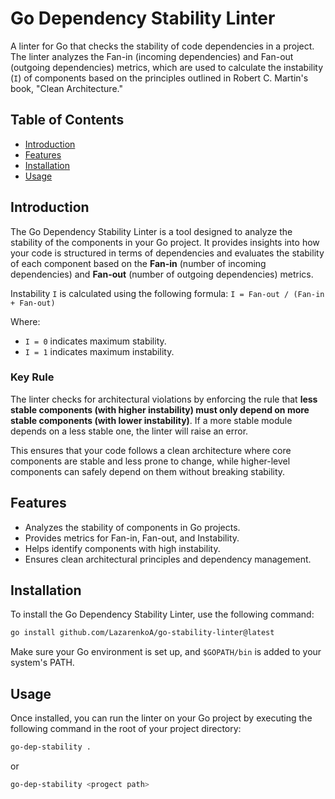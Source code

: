 # Go Dependency Stability Linter

A linter for Go that checks the stability of code dependencies in a project. The linter analyzes the Fan-in (incoming dependencies) and Fan-out (outgoing dependencies) metrics, which are used to calculate the instability (`I`) of components based on the principles outlined in Robert C. Martin's book, "Clean Architecture."

## Table of Contents
- [Introduction](#introduction)
- [Features](#features)
- [Installation](#installation)
- [Usage](#usage)

## Introduction

The Go Dependency Stability Linter is a tool designed to analyze the stability of the components in your Go project. It provides insights into how your code is structured in terms of dependencies and evaluates the stability of each component based on the **Fan-in** (number of incoming dependencies) and **Fan-out** (number of outgoing dependencies) metrics.

Instability `I` is calculated using the following formula:
`I = Fan-out / (Fan-in + Fan-out)`

Where:
- `I = 0` indicates maximum stability.
- `I = 1` indicates maximum instability.

### Key Rule

The linter checks for architectural violations by enforcing the rule that **less stable components (with higher instability) must only depend on more stable components (with lower instability)**. If a more stable module depends on a less stable one, the linter will raise an error.

This ensures that your code follows a clean architecture where core components are stable and less prone to change, while higher-level components can safely depend on them without breaking stability.


## Features

- Analyzes the stability of components in Go projects.
- Provides metrics for Fan-in, Fan-out, and Instability.
- Helps identify components with high instability.
- Ensures clean architectural principles and dependency management.

## Installation

To install the Go Dependency Stability Linter, use the following command:

```bash
go install github.com/LazarenkoA/go-stability-linter@latest
```

Make sure your Go environment is set up, and `$GOPATH/bin` is added to your system's PATH.

## Usage
Once installed, you can run the linter on your Go project by executing the following command in the root of your project directory:

```bash
go-dep-stability .
```
or
```bash
go-dep-stability <progect path>
```